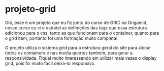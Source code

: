 # projeto-grid


Olá, esse é um projeto que eu fiz junto do curso de GRID na Origamid, nesse curso eu vi e estudei as definições das tags que essa estrutura adicionou para o css, tanto as que funcionam para o container, quanto para o grid item, portanto foi uma formação muito completa!.

O projeto utiliza o sistema grid para a estrutura geral do site para alocar todos os containers e nas media queries também, para gerar a responsividade. Fiquei muito interessando em utilizar mais vezes o display grid, pois foi muito fácil deixa-lo responsivo.
